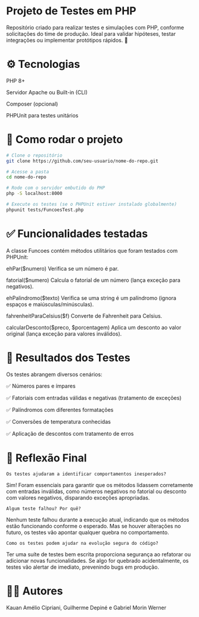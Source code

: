 # Projeto de Testes em PHP

Repositório criado para realizar testes e simulações com PHP, conforme solicitações do time de produção.
Ideal para validar hipóteses, testar integrações ou implementar protótipos rápidos. 🚀

# ⚙️ Tecnologias
PHP 8+

Servidor Apache ou Built-in (CLI)

Composer (opcional)

PHPUnit para testes unitários

# 🚀 Como rodar o projeto

```bash
# Clone o repositório
git clone https://github.com/seu-usuario/nome-do-repo.git

# Acesse a pasta
cd nome-do-repo

# Rode com o servidor embutido do PHP
php -S localhost:8000

# Execute os testes (se o PHPUnit estiver instalado globalmente)
phpunit tests/FuncoesTest.php
```

# ✅ Funcionalidades testadas
A classe Funcoes contém métodos utilitários que foram testados com PHPUnit:

ehPar($numero)
Verifica se um número é par.

fatorial($numero)
Calcula o fatorial de um número (lança exceção para negativos).

ehPalindromo($texto)
Verifica se uma string é um palíndromo (ignora espaços e maiúsculas/minúsculas).

fahrenheitParaCelsius($f)
Converte de Fahrenheit para Celsius.

calcularDesconto($preco, $porcentagem)
Aplica um desconto ao valor original (lança exceção para valores inválidos).

# 🧪 Resultados dos Testes
Os testes abrangem diversos cenários:

✅ Números pares e ímpares

✅ Fatoriais com entradas válidas e negativas (tratamento de exceções)

✅ Palíndromos com diferentes formatações

✅ Conversões de temperatura conhecidas

✅ Aplicação de descontos com tratamento de erros

# 🤔 Reflexão Final
    Os testes ajudaram a identificar comportamentos inesperados?
Sim! Foram essenciais para garantir que os métodos lidassem corretamente com entradas inválidas, como números negativos no fatorial ou desconto com valores negativos, disparando exceções apropriadas.

    Algum teste falhou? Por quê?
Nenhum teste falhou durante a execução atual, indicando que os métodos estão funcionando conforme o esperado. Mas se houver alterações no futuro, os testes vão apontar qualquer quebra no comportamento.

    Como os testes podem ajudar na evolução segura do código?
Ter uma suíte de testes bem escrita proporciona segurança ao refatorar ou adicionar novas funcionalidades. Se algo for quebrado acidentalmente, os testes vão alertar de imediato, prevenindo bugs em produção.

# 👨‍💻 Autores
Kauan Amélio Cipriani, Guilherme Depiné e Gabriel Morin Werner
